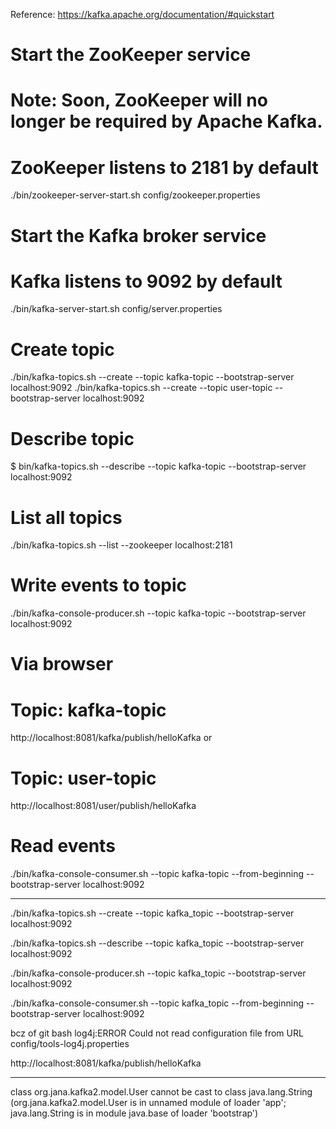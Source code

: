 Reference:
https://kafka.apache.org/documentation/#quickstart

# Start the ZooKeeper service
# Note: Soon, ZooKeeper will no longer be required by Apache Kafka.
# ZooKeeper listens to 2181 by default
./bin/zookeeper-server-start.sh config/zookeeper.properties

# Start the Kafka broker service
# Kafka listens to 9092 by default
./bin/kafka-server-start.sh config/server.properties

# Create topic 
./bin/kafka-topics.sh --create --topic kafka-topic --bootstrap-server localhost:9092
./bin/kafka-topics.sh --create --topic user-topic --bootstrap-server localhost:9092

# Describe topic 
$ bin/kafka-topics.sh --describe --topic kafka-topic --bootstrap-server localhost:9092

# List all topics 
./bin/kafka-topics.sh --list --zookeeper localhost:2181

# Write events to topic
./bin/kafka-console-producer.sh --topic kafka-topic --bootstrap-server localhost:9092
# Via browser 
# Topic: kafka-topic
http://localhost:8081/kafka/publish/helloKafka
 or
# Topic: user-topic
http://localhost:8081/user/publish/helloKafka


# Read events 
./bin/kafka-console-consumer.sh --topic kafka-topic --from-beginning --bootstrap-server localhost:9092


------------------------------------------------------------------------------------------------------------------------


./bin/kafka-topics.sh --create --topic kafka_topic --bootstrap-server localhost:9092

./bin/kafka-topics.sh --describe --topic kafka_topic --bootstrap-server localhost:9092

./bin/kafka-console-producer.sh --topic kafka_topic --bootstrap-server localhost:9092

./bin/kafka-console-consumer.sh --topic kafka_topic --from-beginning --bootstrap-server localhost:9092

bcz of git bash
log4j:ERROR Could not read configuration file from URL  config/tools-log4j.properties

http://localhost:8081/kafka/publish/helloKafka 

------------------------------------------------------------------------------------------------------------------------

class org.jana.kafka2.model.User cannot be cast to class java.lang.String (org.jana.kafka2.model.User is in unnamed module of loader 'app'; java.lang.String is in module java.base of loader 'bootstrap')